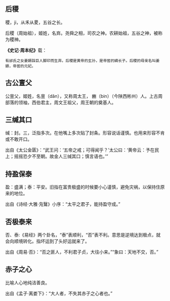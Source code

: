 ## 后稷
稷，ji，从禾从畟，五谷之长。

后稷（周始祖），姬姓，名弃。尧舜之相，司农之神。农耕始祖，五谷之神，被称为稷神。

<strong>《史记·周本纪》</strong>载：

    有邰氏之女姜嫄踩巨人脚印而生弃。后稷是黄帝的玄孙，是帝喾的嫡长子。后稷的母亲名叫姜嫄，帝喾的元妃。

## 古公亶父
公亶父，姬姓，名亶（dǎn），又称周太王， 豳（bin）（今陕西彬州）人。上古周部落的领袖，西伯君主，周文王祖父，周王朝的奠基人。

## 三缄其口
缄：封。三，泛指多次。在他嘴上多次贴了封条。形容说话谨慎。也用来形容不肯或不敢开口。

出自《太公金匮》：“武王问：‘五帝之戒；可得闻乎？’太公曰：‘黄帝云：予在民上；摇摇恐夕不至朝。故金人三缄其口；慎言语也。’”

## 持盈保泰
盈：盛满；泰：平安。旧指在富贵极盛的时候要小心谨慎，避免灾祸，以保持住原来的地位。

出自《诗经·大雅·凫鷖》小序：“太平之君子，能持盈守成。”

## 否极泰来
否、泰:《易经》两个卦名，“泰”表顺利，“否”表不利。意思是逆境达到极点，就会向顺境转化。指坏运到了头好运就来了。

出自《周易·否》：“否之匪人，不利君子贞，大往小来。”“象曰：天地不交，否。”

## 赤子之心
比喻人心地纯洁善良。

出自《孟子·离娄下》：“大人者，不失其赤子之心者也。”
